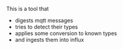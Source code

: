 This is a tool that 

- digests mqtt messages
- tries to detect their types
- applies some conversion to known types
- and ingests them into influx
